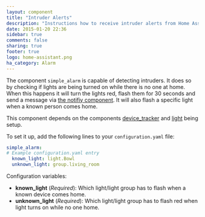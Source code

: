 ```yaml
---
layout: component
title: "Intruder Alerts"
description: "Instructions how to receive intruder alerts from Home Assistant."
date: 2015-01-20 22:36
sidebar: true
comments: false
sharing: true
footer: true
logo: home-assistant.png
ha_category: Alarm
---
```



The component `simple_alarm` is capable of detecting intruders. It does so by checking if lights are being turned on while there is no one at home. When this happens it will turn the lights red, flash them for 30 seconds and send a message via [the notifiy component]({{site_root}}/components/notify/). It will also flash a specific light when a known person comes home.

This component depends on the components [device_tracker]({{site_root}}/components/device_tracker/) and [light]({{site_root}}/components/light/) being setup.

To set it up, add the following lines to your `configuration.yaml` file:

```yaml
simple_alarm:
# Example configuration.yaml entry
  known_light: light.Bowl
  unknown_light: group.living_room
```

Configuration variables:

- **known_light** (*Required*): Which light/light group has to flash when a known device comes home.
- **unknown_light** (*Required*): Which light/light group has to flash red when light turns on while no one home.

